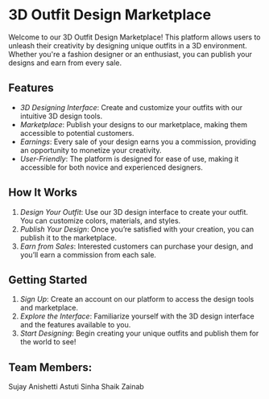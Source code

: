 # 3D Outfit Design Marketplace

Welcome to our 3D Outfit Design Marketplace! This platform allows users to unleash their creativity by designing unique outfits in a 3D environment. Whether you're a fashion designer or an enthusiast, you can publish your designs and earn from every sale. 

## Features

- *3D Designing Interface*: Create and customize your outfits with our intuitive 3D design tools.
- *Marketplace*: Publish your designs to our marketplace, making them accessible to potential customers.
- *Earnings*: Every sale of your design earns you a commission, providing an opportunity to monetize your creativity.
- *User-Friendly*: The platform is designed for ease of use, making it accessible for both novice and experienced designers.

## How It Works

1. *Design Your Outfit*: Use our 3D design interface to create your outfit. You can customize colors, materials, and styles.
2. *Publish Your Design*: Once you’re satisfied with your creation, you can publish it to the marketplace.
3. *Earn from Sales*: Interested customers can purchase your design, and you’ll earn a commission from each sale.

## Getting Started

1. *Sign Up*: Create an account on our platform to access the design tools and marketplace.
2. *Explore the Interface*: Familiarize yourself with the 3D design interface and the features available to you.
3. *Start Designing*: Begin creating your unique outfits and publish them for the world to see!

## Team Members:

Sujay Anishetti
Astuti Sinha
Shaik Zainab
